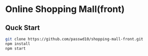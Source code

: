 # Online Shopping Mall(front)

## Quck Start

```bash
git clone https://github.com/passwd10/shopping-mall-front.git
npm install
npm start
```
